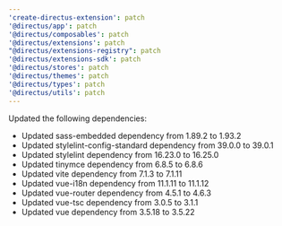 ```yaml
---
'create-directus-extension': patch
'@directus/app': patch
'@directus/composables': patch
'@directus/extensions': patch
"@directus/extensions-registry": patch
'@directus/extensions-sdk': patch
'@directus/stores': patch
'@directus/themes': patch
'@directus/types': patch
'@directus/utils': patch
---
```


Updated the following dependencies:
- Updated sass-embedded dependency from 1.89.2 to 1.93.2
- Updated stylelint-config-standard dependency from 39.0.0 to 39.0.1
- Updated stylelint dependency from 16.23.0 to 16.25.0
- Updated tinymce dependency from 6.8.5 to 6.8.6
- Updated vite dependency from 7.1.3 to 7.1.11
- Updated vue-i18n dependency from 11.1.11 to 11.1.12
- Updated vue-router dependency from 4.5.1 to 4.6.3
- Updated vue-tsc dependency from 3.0.5 to 3.1.1
- Updated vue dependency from 3.5.18 to 3.5.22
